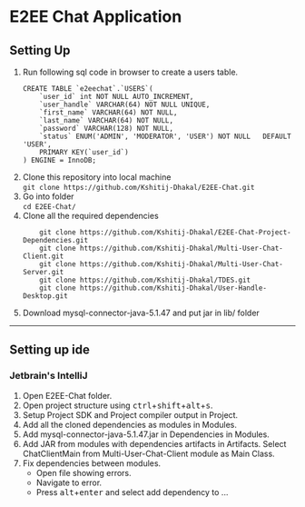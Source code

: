 # E2EE Chat Application  
## Setting Up  
1. Run following sql code in browser to create a users table.
    ```
    CREATE TABLE `e2eechat`.`USERS`(  
        `user_id` int NOT NULL AUTO_INCREMENT,  
        `user_handle` VARCHAR(64) NOT NULL UNIQUE,  
        `first_name` VARCHAR(64) NOT NULL,  
        `last_name` VARCHAR(64) NOT NULL,  
        `password` VARCHAR(128) NOT NULL,  
        `status` ENUM('ADMIN', 'MODERATOR', 'USER') NOT NULL   DEFAULT 'USER',  
        PRIMARY KEY(`user_id`)  
    ) ENGINE = InnoDB;  
    ```
2. Clone this repository into local machine  
    `git clone https://github.com/Kshitij-Dhakal/E2EE-Chat.git`
3. Go into folder  
    `cd E2EE-Chat/`
4. Clone all the required dependencies
    ```
        git clone https://github.com/Kshitij-Dhakal/E2EE-Chat-Project-Dependencies.git
        git clone https://github.com/Kshitij-Dhakal/Multi-User-Chat-Client.git
        git clone https://github.com/Kshitij-Dhakal/Multi-User-Chat-Server.git
        git clone https://github.com/Kshitij-Dhakal/TDES.git
        git clone https://github.com/Kshitij-Dhakal/User-Handle-Desktop.git
    ```
5. Download mysql-connector-java-5.1.47 and put jar in lib/ folder
***
## Setting up ide
### Jetbrain's IntelliJ  
1. Open E2EE-Chat folder.  
2. Open project structure using <kbd>ctrl</kbd>+<kbd>shift</kbd>+<kbd>alt</kbd>+<kbd>s</kbd>.  
3. Setup Project SDK and Project compiler output in Project.  
4. Add all the cloned dependencies as modules in Modules.  
5. Add  mysql-connector-java-5.1.47.jar in Dependencies in Modules.  
6. Add JAR from modules with dependencies artifacts in Artifacts. Select ChatClientMain from Multi-User-Chat-Client module as Main Class.  
7. Fix dependencies between modules.  
    * Open file showing errors.  
    * Navigate to error.  
    * Press <kbd>alt</kbd>+<kbd>enter</kbd> and select add dependency to ...
